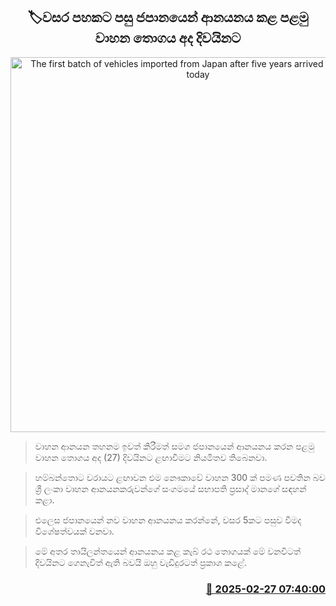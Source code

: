 <p align='center'><b><h2 align='center' title='The first batch of vehicles imported from Japan after five years arrived in the island today'>🏷වසර පහකට පසු ජපානයෙන් ආනයනය කළ පළමු වාහන තොගය අද දිවයිනට</h2></b></p>
<p align='center'><img src='https://helakuru.sgp1.cdn.digitaloceanspaces.com/esana/images/lib/vehichle[1].jpg' width='600' alt='The first batch of vehicles imported from Japan after five years arrived in the island today'></p>

> වාහන ආනයන තහනම ඉවත් කිරීමත් සමග ජපානයෙන් ආනයනය කරන පළමු වාහන තොගය අද (27) දිවයිනට ළඟාවීමට නියමිතව තිබෙනවා.

> හම්බන්තොට වරායට ළඟාවන එම නෞකාවේ වාහන 300 ක් පමණ පවතින බව ශ්‍රී ලංකා වාහන ආනයනකරුවන්ගේ සංගමයේ සභාපති ප්‍රසාද් මානගේ සඳහන් කළා.

> එලෙස ජපානයෙන් නව වාහන ආනයනය කරන්නේ, වසර 5කට පසුව වීමද විශේෂත්වයක් වනවා.

> මේ අතර තායිලන්තයෙන් ආනයනය කළ කැබ් රථ තොගයක් මේ වනවිටත් දිවයිනට ගෙනැවිත් ඇති බවයි ඔහු වැඩිදුරටත් ප්‍රකාශ කළේ.



<h3 align='right'><a href='https://www.helakuru.lk/esana/p/107851/'>📅 2025-02-27 07:40:00</a></h3>
